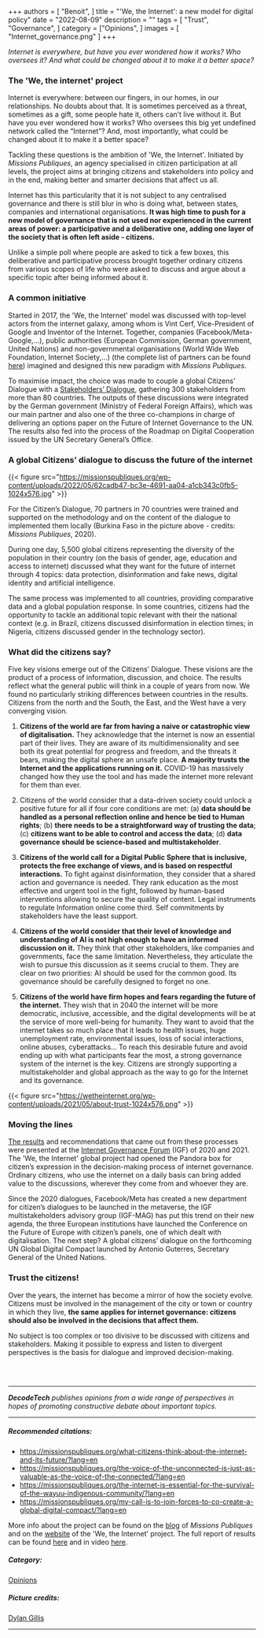 +++
authors = [
    "Benoit", 
]
title = "'We, the Internet': a new model for digital policy"
date = "2022-08-09"
description = ""
tags = [ "Trust", "Governance",
]
category = ["Opinions", ]
images = [
    "Internet_governance.png"
]
+++

*Internet is everywhere, but have you ever wondered how it works? Who oversees it? And what could be changed about it to make it a better space?*

### The 'We, the internet' project
Internet is everywhere: between our fingers, in our homes, in our relationships. No doubts about that. It is sometimes perceived as a threat, sometimes as a gift, some people hate it, others can’t live without it. But have you ever wondered how it works? Who oversees this big yet undefined network called the “Internet”? And, most importantly, what could be changed about it to make it a better space?

Tackling these questions is the ambition of 'We, the Internet'. Initiated by *Missions Publiques*, an agency specialised in citizen participation at all levels, the project aims at bringing citizens and stakeholders into policy and in the end, making better and smarter decisions that affect us all.

Internet has this particularity that it is not subject to any centralised governance and there is still blur in who is doing what, between states, companies and international organisations. **It was high time to push for a new model of governance that is not used nor experienced in the current areas of power: a participative and a deliberative one, adding one layer of the society that is often left aside - citizens.** 

Unlike a simple poll where people are asked to tick a few boxes, this deliberative and participative process brought together ordinary citizens from various scopes of life who were asked to discuss and argue about a specific topic after being informed about it.

### A common initiative
Started in 2017, the 'We, the Internet' model was discussed with top-level actors from the internet galaxy, among whom is Vint Cerf, Vice-President of Google and Inventor of the Internet. Together, companies (Facebook/Meta-Google,…), public authorities (European Commission, German government, United Nations) and non-governmental organisations (World Wide Web Foundation, Internet Society,…) (the complete list of partners can be found [here](https://wetheinternet.org/who-are-we/)) imagined and designed this new paradigm with *Missions Publiques*. 

To maximise impact, the choice was made to couple a global Citizens’ Dialogue with a [Stakeholders’ Dialogue](https://wetheinternet.org/2020-stakeholders-dialogue-results/), gathering 300 stakeholders from more than 80 countries. The outputs of these discussions were integrated by the German government (Ministry of Federal Foreign Affairs), which was our main partner and also one of the three co-champions in charge of delivering an options paper on the Future of Internet Governance to the UN. The results also fed into the process of the Roadmap on Digital Cooperation issued by the UN Secretary General’s Office.

### A global Citizens’ dialogue to discuss the future of the internet
{{< figure src="https://missionspubliques.org/wp-content/uploads/2022/05/62cadb47-bc3e-4691-aa04-a1cb343c0fb5-1024x576.jpg" >}}


For the Citizen’s Dialogue, 70 partners in 70 countries were trained and supported on the methodology and on the content of the dialogue to implemented them locally (Burkina Faso in the picture above - credits: *Missions Publiques*, 2020). 

During one day, 5,500 global citizens representing the diversity of the population in their country (on the basis of gender, age, education and access to internet) discussed what they want for the future of internet through 4 topics: data protection, disinformation and fake news, digital identity and artificial intelligence.

The same process was implemented to all countries, providing comparative data and a global population response. In some countries, citizens had the opportunity to tackle an additional topic relevant with their the national context (e.g. in Brazil, citizens discussed disinformation in election times; in Nigeria, citizens discussed gender in the technology sector).

### What did the citizens say?
Five key visions emerge out of the Citizens’ Dialogue. These visions are the product of a process of information, discussion, and choice. The results reflect what the general public will think in a couple of years from now. We found no particularly striking differences between countries in the results. Citizens from the north and the South, the East, and the West have a very converging vision. 

1. **Citizens of the world are far from having a naive or catastrophic view of digitalisation.** They acknowledge that the internet is now an essential part of their lives. They are aware of its multidimensionality and see both its great potential for progress and freedom, and the threats it bears, making the digital sphere an unsafe place. **A majority trusts the Internet and the applications running on it.** COVID-19 has massively changed how they use the tool and has made the internet more relevant for them than ever.

2. Citizens of the world consider that a data-driven society could unlock a positive future for all if four core conditions are met:
(a) **data should be handled as a personal reflection online and hence be tied to Human rights**;
(b) **there needs to be a straightforward way of trusting the data**;
(c) **citizens want to be able to control and access the data**;
(d) **data governance should be science-based and multistakeholder**.

3. **Citizens of the world call for a Digital Public Sphere that is inclusive, protects the free exchange of views, and is based on respectful interactions.** To fight against disinformation, they consider that a shared action and governance is needed. They rank education as the most effective and urgent tool in the fight, followed by human-based interventions allowing to secure the quality of content. Legal instruments to regulate Information online come third. Self commitments by stakeholders have the least support.

4. **Citizens of the world consider that their level of knowledge and understanding of AI is not high enough to have an informed discussion on it.** They think that other stakeholders, like companies and governments, face the same limitation. Nevertheless, they articulate the wish to pursue this discussion as it seems crucial to them. They are clear on two priorities: AI should be used for the common good. Its governance should be carefully designed to forget no one.

5. **Citizens of the world have firm hopes and fears regarding the future of the internet.** They wish that in 2040 the internet will be more democratic, inclusive, accessible, and the digital developments will be at the service of more well-being for humanity. They want to avoid that the internet takes so much place that it leads to health issues, huge unemployment rate, environmental issues, loss of social interactions, online abuses, cyberattacks… To reach this desirable future and avoid ending up with what participants fear the most, a strong governance system of the internet is the key. Citizens are strongly supporting a multistakeholder and global approach as the way to go for the Internet and its governance.

{{< figure src="https://wetheinternet.org/wp-content/uploads/2021/05/about-trust-1024x576.png" >}}

### Moving the lines

[The results](https://wetheinternet.org/2020-global-citizens-dialogue-results/) and recommendations that came out from these processes were presented at the [Internet Governance Forum](https://www.intgovforum.org/multilingual/) (IGF) of 2020 and 2021. The 'We, the Internet' global project had opened the Pandora box for citizen’s expression in the decision-making process of internet governance. Ordinary citizens, who use the internet on a daily basis can bring added value to the discussions, wherever they come from and whoever they are.

Since the 2020 dialogues, Facebook/Meta has created a new department for citizen’s dialogues to be launched in the metaverse, the IGF multistakeholders advisory group (IGF-MAG) has put this trend on their new agenda, the three European institutions have launched the Conference on the Future of Europe with citizen’s panels, one of which dealt with digitalisation. The next step? A global citizens’ dialogue on the forthcoming UN Global Digital Compact launched by Antonio Guterres, Secretary General of the United Nations.

### Trust the citizens!
Over the years, the internet has become a mirror of how the society evolve. Citizens must be involved in the management of the city or town or country in which they live, **the same applies for internet governance: citizens should also be involved in the decisions that affect them.**

No subject is too complex or too divisive to be discussed with citizens and stakeholders. Making it possible to express and listen to divergent perspectives is the basis for dialogue and improved decision-making.


##### &nbsp; 
***
***DecodeTech** publishes opinions from a wide range of perspectives in hopes of promoting constructive debate about important topics.*
***
##### Recommended citations:
- https://missionspubliques.org/what-citizens-think-about-the-internet-and-its-future/?lang=en
- https://missionspubliques.org/the-voice-of-the-unconnected-is-just-as-valuable-as-the-voice-of-the-connected/?lang=en
- https://missionspubliques.org/the-internet-is-essential-for-the-survival-of-the-wayuu-indigenous-community/?lang=en 
- https://missionspubliques.org/my-call-is-to-join-forces-to-co-create-a-global-digital-compact/?lang=en 

More info about the project can be found on the [blog](https://missionspubliques.org/le-blog/?lang=en) of *Missions Publiques* and on the [website](https://wetheinternet.org/) of the 'We, the Internet' project. The full report of results can be found [here](https://wetheinternet.org/wp-content/uploads/2020/12/WTI-final-results-report-v1h.pdf) and in video [here](https://www.youtube.com/watch?time_continue=89&v=uP3a6oMX_V4&feature=emb_logo).

##### Category:
[Opinions](https://decodetech.eu/category/opinions/)

##### Picture credits: 
[Dylan Gillis](https://unsplash.com/photos/KdeqA3aTnBY)
***
